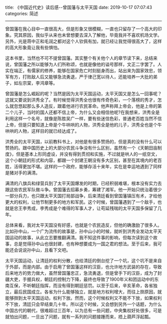 title: 《中国近代史》读后感--曾国藩与太平天国
date: 2019-10-17 07:07:43
categories: 简述

--- 


曾国藩在我心目中一直很高大，但是形象又很模糊，一直也只留存了一个高大的印象。究其原因，我似乎从来也未曾想要去深入了解他，毕竟我并不喜欢机场文学。另外，光是蒋中正和毛润之都对这个人钦佩有加，就已经让我觉得很高大了，这样的高大形象竟让我有些惧怕。

这本书里，当然也不可不提曾国藩。其实整个有关他个人的章节读下来，总结来说，曾国藩之所以能够为人们所称颂，也就是像他的谥号那样，文正二字罢了。人实在端正，有儒家的修养，能够在国家危亡时刻挺身而出，站出来为国家效忠，领军有方，打败敌人后又能够急流勇退，严于律己宽以待人，还能培养一大批的弟子，如左宗棠，李鸿章等。

曾国藩是怎么崛起的呢？当然是因为太平天国运动，太平天国又是怎么一回事呢？这就又要说到洪秀全了。有时候觉得洪秀全也很有传奇色彩，一个落榜的秀才，怎么就忽悠起那么多人造反，跟着他进行农民革命。他声称拜上帝会，他是上帝的第二个儿子，当时的国人还都不信上帝，为什么又会相信他呢?在我想来，洪秀全是利用这样一个名号，就像是陈胜吴广一样，要有些迷信色彩，普通老百姓当然不信上帝，但是只要知道上帝是个牛哄哄的人物，洪秀全是他的儿子，洪秀全也是个牛哄哄的人物，这样目的就已经达成了。

洪秀全的太平天国，以前教科书上，对他是有很多赞扬的，但是真的没有什么可以赞扬的。跟中国历史上的大部分农民斗争没有什么区别，虽然有一个《天朝田亩制度》，但是基本上形同虚设，并没有得到贯彻和实施，不过就是哄人的一纸空文，这个小朝廷的形式和内容，都跟一个封建王朝没有多大区别，甚至在其境内的老百姓，活得更加不堪。这样的一个政府，能够存活十来年，实在是幸运地遇到了同样是猪对手的满清。

满清的八旗兵和绿营兵到了太平天国爆发的时期，已经积弱难堪，根本没有实力去跟这些农民军队做斗争。曾国藩去招募乡勇，筹建了湘军。他一开始只统治着很少一部分兵力，也只跟太平天国打局部战争，后来清廷看到曾国藩镇压有术，才给他更大的权利，让他节制更多的地方和军民。这个时候，曾国藩遇到了一个敌手，也就是忠王李秀成，李秀成是个难得的军事人才，让苟延残喘的太平天国多保留了几年。

总体来看，我对太平天国没有好感，也就是个农民造反，但他的确激励了很多人。比如孙中山，一个广为流传的故事是，孙中山小的时候，就听到洪秀全发动太平天国运动的故事，从此立志要推翻满清。我不知这件事的影响，但每次读到这个故事，总是觉得孙中山也很封建，也有种想要成为一国之君的想法。至于后来，我可能还会说说孙中山，且看下文吧。

太平天国运动，让清廷的权利分散，也给清廷的倒台挖了一个坑，这个坑不是来自于外部，而是内部。由于启用了曾国藩这样的汉臣，也允许地方武装的存在，导致后来地方的势力做大，虽然曾国藩忠正，急流勇退，但是曾手下的汉臣，成为了封疆大吏，手握兵权，朝廷的控制力下降，最终也导致了1900年义和团运动中的东南互保，不听朝廷指挥，而没有得到朝廷惩罚。以至于后来，辛亥革命，各省独立，最后民国成立。各省为什么能够独立，就是地方权利增大，而往上捯原因，就能够捯到太平天国运动，权利下放。然而，这个时候权利又不能不下放，如果权利不下放，清廷只会早结束几十年。所以这个时候，又会想到另外一个话题，为什么中国古代的朝代，很难超过三百年，以为总有一些问题，中央集权好处很多，可是就怕出问题，一旦出了问题，就有一系列的问题接踵而来，捂上葫芦浮起瓢。

